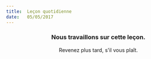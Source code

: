 ```yaml
---
title:  Leçon quotidienne
date:   05/05/2017
---
```


### <center>Nous travaillons sur cette leçon.</center>
<center>Revenez plus tard, s'il vous plaît.</center>
